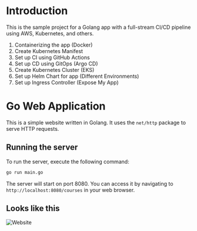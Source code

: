 # Introduction
This is the sample project for a Golang app with a full-stream CI/CD pipeline using AWS, Kubernetes, and others.

1. Containerizing the app (Docker)
2. Create Kubernetes Manifest
3. Set up CI using GitHub Actions
4. Set up CD using GitOps (Argo CD)
5. Create Kubernetes Cluster (EKS)
6. Set up Helm Chart for app (Different Environments)
7. Set up Ingress Controller (Expose My App)

# Go Web Application

This is a simple website written in Golang. It uses the `net/http` package to serve HTTP requests.

## Running the server

To run the server, execute the following command:

```bash
go run main.go
```

The server will start on port 8080. You can access it by navigating to `http://localhost:8080/courses` in your web browser.

## Looks like this

![Website](static/images/golang-website.png)


